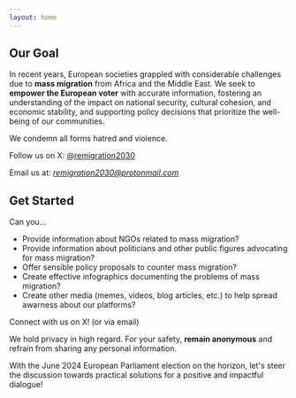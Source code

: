 ```yaml
---
layout: home
---
```


## Our Goal
In recent years, European societies grappled with considerable challenges due to **mass migration** from Africa and the Middle East. We seek to **empower the European voter** with accurate information, fostering an understanding of the impact on national security, cultural cohesion, and economic stability, and supporting policy decisions that prioritize the well-being of our communities.

We condemn all forms hatred and violence.

Follow us on X: [@remigration2030](https://twitter.com/remigration2030)

Email us at: *remigration2030@protonmail.com*

## Get Started
Can you...

- Provide information about NGOs related to mass migration?
- Provide information about politicians and other public figures advocating for mass migration?
- Offer sensible policy proposals to counter mass migration?
- Create effective infographics documenting the problems of mass migration?
- Create other media (memes, videos, blog articles, etc.) to help spread awarness about our platforms?

Connect with us on X! (or via email)

We hold privacy in high regard. For your safety, **remain anonymous** and refrain from sharing any personal information.

With the June 2024 European Parliament election on the horizon, let's steer the discussion towards practical solutions for a positive and impactful dialogue!